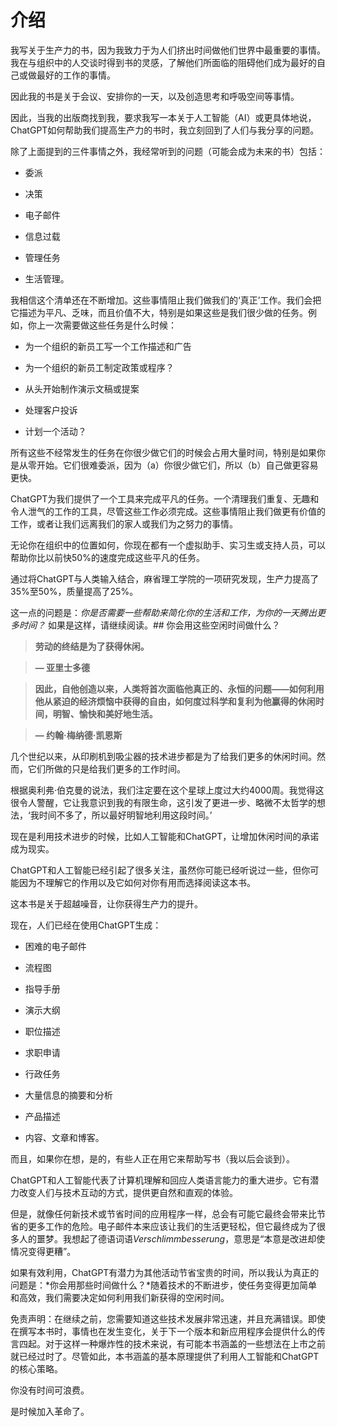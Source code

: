# 介绍

我写关于生产力的书，因为我致力于为人们挤出时间做他们世界中最重要的事情。我在与组织中的人交谈时得到书的灵感，了解他们所面临的阻碍他们成为最好的自己或做最好的工作的事情。

因此我的书是关于会议、安排你的一天，以及创造思考和呼吸空间等事情。

因此，当我的出版商找到我，要求我写一本关于人工智能（AI）或更具体地说，ChatGPT如何帮助我们提高生产力的书时，我立刻回到了人们与我分享的问题。

除了上面提到的三件事情之外，我经常听到的问题（可能会成为未来的书）包括：

+   委派

+   决策

+   电子邮件

+   信息过载

+   管理任务

+   生活管理。

我相信这个清单还在不断增加。这些事情阻止我们做我们的‘真正’工作。我们会把它描述为平凡、乏味，而且价值不大，特别是如果这些是我们很少做的任务。例如，你上一次需要做这些任务是什么时候：

+   为一个组织的新员工写一个工作描述和广告

+   为一个组织的新员工制定政策或程序？

+   从头开始制作演示文稿或提案

+   处理客户投诉

+   计划一个活动？

所有这些不经常发生的任务在你很少做它们的时候会占用大量时间，特别是如果你是从零开始。它们很难委派，因为（a）你很少做它们，所以（b）自己做更容易更快。

ChatGPT为我们提供了一个工具来完成平凡的任务。一个清理我们重复、无趣和令人泄气的工作的工具，尽管这些工作必须完成。这些事情阻止我们做更有价值的工作，或者让我们远离我们的家人或我们为之努力的事情。

无论你在组织中的位置如何，你现在都有一个虚拟助手、实习生或支持人员，可以帮助你比以前快50%的速度完成这些平凡的任务。

通过将ChatGPT与人类输入结合，麻省理工学院的一项研究发现，生产力提高了35%至50%，质量提高了25%。

这一点的问题是：*你是否需要一些帮助来简化你的生活和工作，为你的一天腾出更多时间？* 如果是这样，请继续阅读。## 你会用这些空闲时间做什么？

> **劳动的终结是为了获得休闲。**

>

> **— 亚里士多德**

>

> **因此，自他创造以来，人类将首次面临他真正的、永恒的问题——如何利用他从紧迫的经济烦恼中获得的自由，如何度过科学和复利为他赢得的休闲时间，明智、愉快和美好地生活。**

>

> **— 约翰·梅纳德·凯恩斯**

几个世纪以来，从印刷机到吸尘器的技术进步都是为了给我们更多的休闲时间。然而，它们所做的只是给我们更多的工作时间。

根据奥利弗·伯克曼的说法，我们注定要在这个星球上度过大约4000周。我觉得这很令人警醒，它让我意识到我的有限生命，这引发了更进一步、略微不太哲学的想法，‘我时间不多了，所以最好明智地利用这段时间。’

现在是利用技术进步的时候，比如人工智能和ChatGPT，让增加休闲时间的承诺成为现实。

ChatGPT和人工智能已经引起了很多关注，虽然你可能已经听说过一些，但你可能因为不理解它的作用以及它如何对你有用而选择阅读这本书。

这本书是关于超越噪音，让你获得生产力的提升。

现在，人们已经在使用ChatGPT生成：

+   困难的电子邮件

+   流程图

+   指导手册

+   演示大纲

+   职位描述

+   求职申请

+   行政任务

+   大量信息的摘要和分析

+   产品描述

+   内容、文章和博客。

而且，如果你在想，是的，有些人正在用它来帮助写书（我以后会谈到）。

ChatGPT和人工智能代表了计算机理解和回应人类语言能力的重大进步。它有潜力改变人们与技术互动的方式，提供更自然和直观的体验。

但是，就像任何新技术或节省时间的应用程序一样，总会有可能它最终会带来比节省的更多工作的危险。电子邮件本来应该让我们的生活更轻松，但它最终成为了很多人的噩梦。我想起了德语词语*Verschlimmbesserung*，意思是“本意是改进却使情况变得更糟”。

如果有效利用，ChatGPT有潜力为其他活动节省宝贵的时间，所以我认为真正的问题是：*你会用那些时间做什么？*随着技术的不断进步，使任务变得更加简单和高效，我们需要决定如何利用我们新获得的空闲时间。

免责声明：在继续之前，您需要知道这些技术发展非常迅速，并且充满错误。即使在撰写本书时，事情也在发生变化，关于下一个版本和新应用程序会提供什么的传言四起。对于这样一种爆炸性的技术来说，有可能本书涵盖的一些想法在上市之前就已经过时了。尽管如此，本书涵盖的基本原理提供了利用人工智能和ChatGPT的核心策略。

你没有时间可浪费。

是时候加入革命了。
